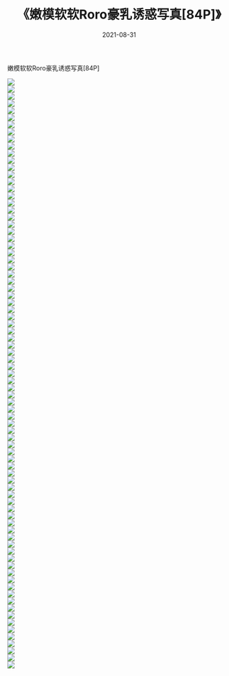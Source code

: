 ﻿---
layout: post
title:  《嫩模软软Roro豪乳诱惑写真[84P]》
date:   2021-08-31
img: http://pic.660000.xyz/1:/性感/2021/嫩模软软Roro豪乳诱惑写真[84P]/000.jpg
categories: [美女, 清纯, 唯美]
---

嫩模软软Roro豪乳诱惑写真[84P]

  ![](http://pic.660000.xyz/1:/性感/2021/嫩模软软Roro豪乳诱惑写真[84P]/001.jpg) <br> ![](http://pic.660000.xyz/1:/性感/2021/嫩模软软Roro豪乳诱惑写真[84P]/002.jpg) <br> ![](http://pic.660000.xyz/1:/性感/2021/嫩模软软Roro豪乳诱惑写真[84P]/003.jpg) <br> ![](http://pic.660000.xyz/1:/性感/2021/嫩模软软Roro豪乳诱惑写真[84P]/004.jpg) <br> ![](http://pic.660000.xyz/1:/性感/2021/嫩模软软Roro豪乳诱惑写真[84P]/005.jpg) <br> ![](http://pic.660000.xyz/1:/性感/2021/嫩模软软Roro豪乳诱惑写真[84P]/006.jpg) <br> ![](http://pic.660000.xyz/1:/性感/2021/嫩模软软Roro豪乳诱惑写真[84P]/007.jpg) <br> ![](http://pic.660000.xyz/1:/性感/2021/嫩模软软Roro豪乳诱惑写真[84P]/008.jpg) <br> ![](http://pic.660000.xyz/1:/性感/2021/嫩模软软Roro豪乳诱惑写真[84P]/009.jpg) <br> ![](http://pic.660000.xyz/1:/性感/2021/嫩模软软Roro豪乳诱惑写真[84P]/010.jpg) <br> ![](http://pic.660000.xyz/1:/性感/2021/嫩模软软Roro豪乳诱惑写真[84P]/011.jpg) <br> ![](http://pic.660000.xyz/1:/性感/2021/嫩模软软Roro豪乳诱惑写真[84P]/012.jpg) <br> ![](http://pic.660000.xyz/1:/性感/2021/嫩模软软Roro豪乳诱惑写真[84P]/013.jpg) <br> ![](http://pic.660000.xyz/1:/性感/2021/嫩模软软Roro豪乳诱惑写真[84P]/014.jpg) <br> ![](http://pic.660000.xyz/1:/性感/2021/嫩模软软Roro豪乳诱惑写真[84P]/015.jpg) <br> ![](http://pic.660000.xyz/1:/性感/2021/嫩模软软Roro豪乳诱惑写真[84P]/016.jpg) <br> ![](http://pic.660000.xyz/1:/性感/2021/嫩模软软Roro豪乳诱惑写真[84P]/017.jpg) <br> ![](http://pic.660000.xyz/1:/性感/2021/嫩模软软Roro豪乳诱惑写真[84P]/018.jpg) <br> ![](http://pic.660000.xyz/1:/性感/2021/嫩模软软Roro豪乳诱惑写真[84P]/019.jpg) <br> ![](http://pic.660000.xyz/1:/性感/2021/嫩模软软Roro豪乳诱惑写真[84P]/020.jpg) <br> ![](http://pic.660000.xyz/1:/性感/2021/嫩模软软Roro豪乳诱惑写真[84P]/021.jpg) <br> ![](http://pic.660000.xyz/1:/性感/2021/嫩模软软Roro豪乳诱惑写真[84P]/022.jpg) <br> ![](http://pic.660000.xyz/1:/性感/2021/嫩模软软Roro豪乳诱惑写真[84P]/023.jpg) <br> ![](http://pic.660000.xyz/1:/性感/2021/嫩模软软Roro豪乳诱惑写真[84P]/024.jpg) <br> ![](http://pic.660000.xyz/1:/性感/2021/嫩模软软Roro豪乳诱惑写真[84P]/025.jpg) <br> ![](http://pic.660000.xyz/1:/性感/2021/嫩模软软Roro豪乳诱惑写真[84P]/026.jpg) <br> ![](http://pic.660000.xyz/1:/性感/2021/嫩模软软Roro豪乳诱惑写真[84P]/027.jpg) <br> ![](http://pic.660000.xyz/1:/性感/2021/嫩模软软Roro豪乳诱惑写真[84P]/028.jpg) <br> ![](http://pic.660000.xyz/1:/性感/2021/嫩模软软Roro豪乳诱惑写真[84P]/029.jpg) <br> ![](http://pic.660000.xyz/1:/性感/2021/嫩模软软Roro豪乳诱惑写真[84P]/030.jpg) <br> ![](http://pic.660000.xyz/1:/性感/2021/嫩模软软Roro豪乳诱惑写真[84P]/031.jpg) <br> ![](http://pic.660000.xyz/1:/性感/2021/嫩模软软Roro豪乳诱惑写真[84P]/032.jpg) <br> ![](http://pic.660000.xyz/1:/性感/2021/嫩模软软Roro豪乳诱惑写真[84P]/033.jpg) <br> ![](http://pic.660000.xyz/1:/性感/2021/嫩模软软Roro豪乳诱惑写真[84P]/034.jpg) <br> ![](http://pic.660000.xyz/1:/性感/2021/嫩模软软Roro豪乳诱惑写真[84P]/035.jpg) <br> ![](http://pic.660000.xyz/1:/性感/2021/嫩模软软Roro豪乳诱惑写真[84P]/036.jpg) <br> ![](http://pic.660000.xyz/1:/性感/2021/嫩模软软Roro豪乳诱惑写真[84P]/037.jpg) <br> ![](http://pic.660000.xyz/1:/性感/2021/嫩模软软Roro豪乳诱惑写真[84P]/038.jpg) <br> ![](http://pic.660000.xyz/1:/性感/2021/嫩模软软Roro豪乳诱惑写真[84P]/039.jpg) <br> ![](http://pic.660000.xyz/1:/性感/2021/嫩模软软Roro豪乳诱惑写真[84P]/040.jpg) <br> ![](http://pic.660000.xyz/1:/性感/2021/嫩模软软Roro豪乳诱惑写真[84P]/041.jpg) <br> ![](http://pic.660000.xyz/1:/性感/2021/嫩模软软Roro豪乳诱惑写真[84P]/042.jpg) <br> ![](http://pic.660000.xyz/1:/性感/2021/嫩模软软Roro豪乳诱惑写真[84P]/043.jpg) <br> ![](http://pic.660000.xyz/1:/性感/2021/嫩模软软Roro豪乳诱惑写真[84P]/044.jpg) <br> ![](http://pic.660000.xyz/1:/性感/2021/嫩模软软Roro豪乳诱惑写真[84P]/045.jpg) <br> ![](http://pic.660000.xyz/1:/性感/2021/嫩模软软Roro豪乳诱惑写真[84P]/046.jpg) <br> ![](http://pic.660000.xyz/1:/性感/2021/嫩模软软Roro豪乳诱惑写真[84P]/047.jpg) <br> ![](http://pic.660000.xyz/1:/性感/2021/嫩模软软Roro豪乳诱惑写真[84P]/048.jpg) <br> ![](http://pic.660000.xyz/1:/性感/2021/嫩模软软Roro豪乳诱惑写真[84P]/049.jpg) <br> ![](http://pic.660000.xyz/1:/性感/2021/嫩模软软Roro豪乳诱惑写真[84P]/050.jpg) <br> ![](http://pic.660000.xyz/1:/性感/2021/嫩模软软Roro豪乳诱惑写真[84P]/051.jpg) <br> ![](http://pic.660000.xyz/1:/性感/2021/嫩模软软Roro豪乳诱惑写真[84P]/052.jpg) <br> ![](http://pic.660000.xyz/1:/性感/2021/嫩模软软Roro豪乳诱惑写真[84P]/053.jpg) <br> ![](http://pic.660000.xyz/1:/性感/2021/嫩模软软Roro豪乳诱惑写真[84P]/054.jpg) <br> ![](http://pic.660000.xyz/1:/性感/2021/嫩模软软Roro豪乳诱惑写真[84P]/055.jpg) <br> ![](http://pic.660000.xyz/1:/性感/2021/嫩模软软Roro豪乳诱惑写真[84P]/056.jpg) <br> ![](http://pic.660000.xyz/1:/性感/2021/嫩模软软Roro豪乳诱惑写真[84P]/057.jpg) <br> ![](http://pic.660000.xyz/1:/性感/2021/嫩模软软Roro豪乳诱惑写真[84P]/058.jpg) <br> ![](http://pic.660000.xyz/1:/性感/2021/嫩模软软Roro豪乳诱惑写真[84P]/059.jpg) <br> ![](http://pic.660000.xyz/1:/性感/2021/嫩模软软Roro豪乳诱惑写真[84P]/060.jpg) <br> ![](http://pic.660000.xyz/1:/性感/2021/嫩模软软Roro豪乳诱惑写真[84P]/061.jpg) <br> ![](http://pic.660000.xyz/1:/性感/2021/嫩模软软Roro豪乳诱惑写真[84P]/062.jpg) <br> ![](http://pic.660000.xyz/1:/性感/2021/嫩模软软Roro豪乳诱惑写真[84P]/063.jpg) <br> ![](http://pic.660000.xyz/1:/性感/2021/嫩模软软Roro豪乳诱惑写真[84P]/064.jpg) <br> ![](http://pic.660000.xyz/1:/性感/2021/嫩模软软Roro豪乳诱惑写真[84P]/065.jpg) <br> ![](http://pic.660000.xyz/1:/性感/2021/嫩模软软Roro豪乳诱惑写真[84P]/066.jpg) <br> ![](http://pic.660000.xyz/1:/性感/2021/嫩模软软Roro豪乳诱惑写真[84P]/067.jpg) <br> ![](http://pic.660000.xyz/1:/性感/2021/嫩模软软Roro豪乳诱惑写真[84P]/068.jpg) <br> ![](http://pic.660000.xyz/1:/性感/2021/嫩模软软Roro豪乳诱惑写真[84P]/069.jpg) <br> ![](http://pic.660000.xyz/1:/性感/2021/嫩模软软Roro豪乳诱惑写真[84P]/070.jpg) <br> ![](http://pic.660000.xyz/1:/性感/2021/嫩模软软Roro豪乳诱惑写真[84P]/071.jpg) <br> ![](http://pic.660000.xyz/1:/性感/2021/嫩模软软Roro豪乳诱惑写真[84P]/072.jpg) <br> ![](http://pic.660000.xyz/1:/性感/2021/嫩模软软Roro豪乳诱惑写真[84P]/073.jpg) <br> ![](http://pic.660000.xyz/1:/性感/2021/嫩模软软Roro豪乳诱惑写真[84P]/074.jpg) <br> ![](http://pic.660000.xyz/1:/性感/2021/嫩模软软Roro豪乳诱惑写真[84P]/075.jpg) <br> ![](http://pic.660000.xyz/1:/性感/2021/嫩模软软Roro豪乳诱惑写真[84P]/076.jpg) <br> ![](http://pic.660000.xyz/1:/性感/2021/嫩模软软Roro豪乳诱惑写真[84P]/077.jpg) <br> ![](http://pic.660000.xyz/1:/性感/2021/嫩模软软Roro豪乳诱惑写真[84P]/078.jpg) <br> ![](http://pic.660000.xyz/1:/性感/2021/嫩模软软Roro豪乳诱惑写真[84P]/079.jpg) <br> ![](http://pic.660000.xyz/1:/性感/2021/嫩模软软Roro豪乳诱惑写真[84P]/080.jpg) <br> ![](http://pic.660000.xyz/1:/性感/2021/嫩模软软Roro豪乳诱惑写真[84P]/081.jpg) <br> ![](http://pic.660000.xyz/1:/性感/2021/嫩模软软Roro豪乳诱惑写真[84P]/082.jpg) <br> ![](http://pic.660000.xyz/1:/性感/2021/嫩模软软Roro豪乳诱惑写真[84P]/083.jpg) <br>